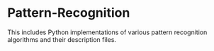 # Pattern-Recognition

This includes Python implementations of various pattern recognition algorithms and their description files. 
